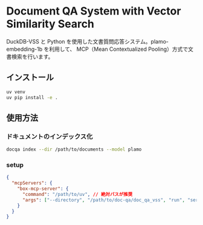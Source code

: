 # Document QA System with Vector Similarity Search

DuckDB-VSS と Python を使用した文書質問応答システム。plamo-embedding-1b を利用して、
MCP（Mean Contextualized Pooling）方式で文書検索を行います。

## インストール

```bash
uv venv
uv pip install -e .
```

## 使用方法

### ドキュメントのインデックス化

```bash
docqa index --dir /path/to/documents --model plamo
```

### setup

```json
{
  "mcpServers": {
    "box-mcp-server": {
      "command": "/path/to/uv", // 絶対パスが推奨
      "args": ["--directory", "/path/to/doc-qa/doc_qa_vss", "run", "server.py"]
    }
  }
}
```

